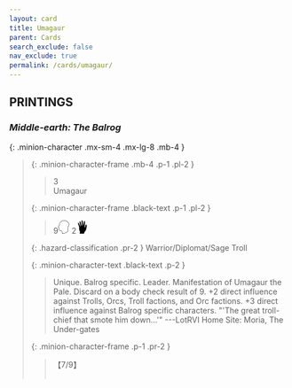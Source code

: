 ```yaml
---
layout: card
title: Umagaur
parent: Cards
search_exclude: false
nav_exclude: true
permalink: /cards/umagaur/
---
```


## PRINTINGS


### _Middle-earth: The Balrog_

{: .minion-character .mx-sm-4 .mx-lg-8 .mb-4 }
> {: .minion-character-frame .mb-4 .p-1 .pl-2 }
> > <div class="hazard-mp">3</div>
> > <div class="card-name">Umagaur</div>
>
> {: .minion-character-frame .black-text .p-1 .pl-2 }
> > 9![](/assets/images/mind.svg) 2![](/assets/images/di.svg)
>
> {: .hazard-classification .pr-2 }
> Warrior/Diplomat/Sage Troll
>
> {: .minion-character-text .black-text .p-2 }
> > Unique. Balrog specific. Leader. Manifestation of Umagaur the Pale. Discard on a body check result of 9. +2 direct influence against Trolls, Orcs, Troll factions, and Orc factions. +3 direct influence against Balrog specific characters.  "'The great troll-chief that smote him down...'"  ---LotRVI  Home Site: Moria, The Under-gates 
>
> {: .minion-character-frame .p-1 .pr-2 }
> > <div class="card-shield">【7/9】</div>
> > <div class="card-corruption-white">&nbsp;</div>
